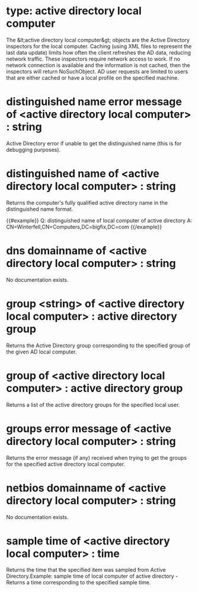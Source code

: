 # type: active directory local computer

The &amp;lt;active directory local computer&amp;gt; objects are the Active Directory inspectors for the local computer. Caching (using XML files to represent the last data update) limits how often the client refreshes the AD data, reducing network traffic. These inspectors require network access to work. If no network connection is available and the information is not cached, then the inspectors will return NoSuchObject. AD user requests are limited to users that are either cached or have a local profile on the specified machine.

# distinguished name error message of &lt;active directory local computer&gt; : string

Active Directory error if unable to get the distinguished name (this is for debugging purposes).

# distinguished name of &lt;active directory local computer&gt; : string

Returns the computer&#39;s fully qualified active directory name in the distinguished name format.

{{#example}}
Q: distinguished name of local computer of active directory
A: CN=Winterfell,CN=Computers,DC=bigfix,DC=com
{{/example}}

# dns domainname of &lt;active directory local computer&gt; : string

No documentation exists.

# group &lt;string&gt; of &lt;active directory local computer&gt; : active directory group

Returns the Active Directory group corresponding to the specified group of the given AD local computer.

# group of &lt;active directory local computer&gt; : active directory group

Returns a list of the active directory groups for the specified local user.

# groups error message of &lt;active directory local computer&gt; : string

Returns the error message (if any) received when trying to get the groups for the specified active directory local computer.

# netbios domainname of &lt;active directory local computer&gt; : string

No documentation exists.

# sample time of &lt;active directory local computer&gt; : time

Returns the time that the specified item was sampled from Active Directory.Example: sample time of local computer of active directory - Returns a time corresponding to the specified sample time.
